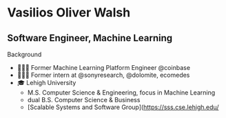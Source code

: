# Vasilios Oliver Walsh
## Software Engineer, Machine Learning
Background
- 👨🏼‍💻 Former Machine Learning Platform Engineer @coinbase
- 👨🏼‍💻 Former intern at @sonyresearch, @dolomite, ecomedes
- 🎓 Lehigh University
  - M.S. Computer Science & Engineering, focus in Machine Learning
  - dual B.S. Computer Science & Business
  - [Scalable Systems and Software Group](https://sss.cse.lehigh.edu/

